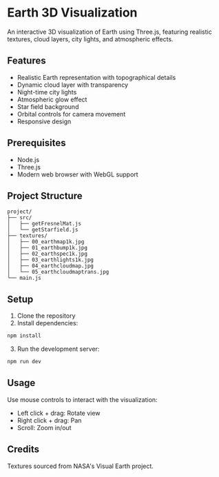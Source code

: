 # Earth 3D Visualization

An interactive 3D visualization of Earth using Three.js, featuring realistic textures, cloud layers, city lights, and atmospheric effects.

## Features

- Realistic Earth representation with topographical details
- Dynamic cloud layer with transparency
- Night-time city lights
- Atmospheric glow effect
- Star field background
- Orbital controls for camera movement
- Responsive design

## Prerequisites

- Node.js
- Three.js
- Modern web browser with WebGL support

## Project Structure

```
project/
├── src/
│   ├── getFresnelMat.js
│   └── getStarfield.js
├── textures/
│   ├── 00_earthmap1k.jpg
│   ├── 01_earthbump1k.jpg
│   ├── 02_earthspec1k.jpg
│   ├── 03_earthlights1k.jpg
│   ├── 04_earthcloudmap.jpg
│   └── 05_earthcloudmaptrans.jpg
└── main.js
```

## Setup

1. Clone the repository
2. Install dependencies:

```bash
npm install
```

3. Run the development server:

```bash
npm run dev
```

## Usage

Use mouse controls to interact with the visualization:

- Left click + drag: Rotate view
- Right click + drag: Pan
- Scroll: Zoom in/out

## Credits

Textures sourced from NASA's Visual Earth project.
